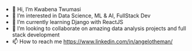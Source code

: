 - 👋 Hi, I’m Kwabena Twumasi
- 👀 I’m interested in Data Science, ML & AI, FullStack Dev
- 🌱 I’m currently learning Django with ReactJS
- 💞️ I’m looking to collaborate on amazing data analysis projects and full stack development
- 📫 How to reach me https://www.linkedin.com/in/angelotheman/

<!---
angelotheman/angelotheman is a ✨ special ✨ repository because its `README.md` (this file) appears on your GitHub profile.
You can click the Preview link to take a look at your changes.
--->

